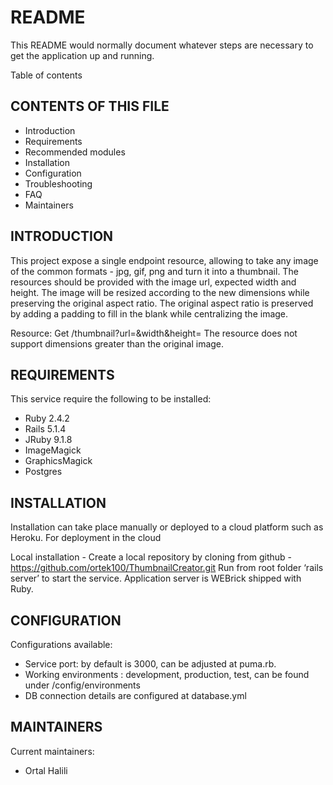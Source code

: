 # README

This README would normally document whatever steps are necessary to get the
application up and running.

Table of contents

CONTENTS OF THIS FILE
---------------------

 * Introduction
 * Requirements
 * Recommended modules
 * Installation
 * Configuration
 * Troubleshooting
 * FAQ
 * Maintainers

INTRODUCTION
--------------------
This project expose a single endpoint resource, allowing  to take any image of the common formats - jpg, gif, png and turn it into a thumbnail.
The resources should be provided with the image url, expected width and height. The image will be resized according to the new dimensions while preserving the original aspect ratio.
The original aspect ratio is preserved by adding a padding to fill in the blank while centralizing the image.

Resource: Get  <app server>/thumbnail?url=<url>&width<width>&height=<height>
The resource does not support dimensions greater than the original image.

REQUIREMENTS
--------------------

This service require the following to be installed:
-	Ruby 2.4.2
-	Rails 5.1.4
-	JRuby 9.1.8
-	ImageMagick
-	GraphicsMagick
-	Postgres


INSTALLATION
------------------

Installation can take place manually or deployed to a cloud platform such as Heroku.
For deployment in the cloud

Local installation - Create a local repository by cloning  from github - https://github.com/ortek100/ThumbnailCreator.git
Run from root folder ‘rails server’ to start the service.
Application server is WEBrick shipped with Ruby.

CONFIGURATION
----------------------

Configurations available:
-	Service port: by default is 3000, can be adjusted at puma.rb.
-	Working environments : development, production, test, can be found under <root>/config/environments
-	DB connection details are configured at database.yml


MAINTAINERS
------------------

Current maintainers:
 * Ortal Halili

